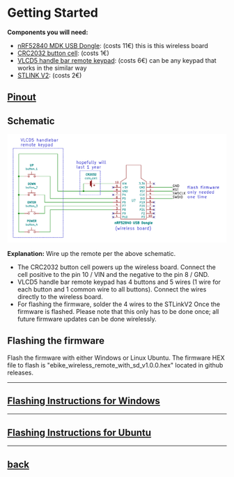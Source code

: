 # Getting Started
**Components you will need:**
* [nRF52840 MDK USB Dongle](https://makerdiary.com/products/nrf52840-mdk-usb-dongle): (costs 11€) this is this wireless board
* [CRC2032 button cell](https://en.wikipedia.org/wiki/Button_cell): (costs 1€)
* [VLCD5 handle bar remote keypad](https://www.aliexpress.com/wholesale?catId=0&initiative_id=SB_20200828081711&origin=y&SearchText=LCD+controller+of+VLCD5+display+for+TSDZ2+electric): (costs 6€) can be any keypad that works in the similar way
*  [STLINK V2](https://www.ebay.com/c/896036216): (costs 2€)
## [Pinout](nrf52840-mdk-usb-dongle-pinout_v1_0.pdf)

## Schematic
![schematic](ebike_remote_wireless-v1.png)

**Explanation:**
Wire up the remote per the above schematic.
* The CRC2032 button cell powers up the wireless board. Connect the cell positive to the pin 10 / VIN and the negative to the pin 8 / GND.
* VLCD5 handle bar remote keypad has 4 buttons and 5 wires (1 wire for each button and 1 common wire to all buttons). Connect the wires directly to the wireless board.
* For flashing the firmware, solder the 4 wires to the STLinkV2 Once the firmware is flashed. Please note that this only has to be done once; all future firmware updates can be done wirelessly.

## Flashing the firmware
Flash the firmware with either Windows or Linux Ubuntu.
The firmware HEX file to flash is "ebike_wireless_remote_with_sd_v1.0.0.hex" located in github releases. 

----
[Flashing Instructions for Windows](windows.md)
----
-----
[Flashing Instructions for Ubuntu](ubuntu.md)
----
----
  
## [back](../README.md)
